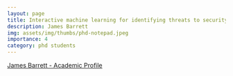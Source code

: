 ```yaml
---
layout: page
title: Interactive machine learning for identifying threats to security and service in large-scale mobile networks
description: James Barrett
img: assets/img/thumbs/phd-notepad.jpeg
importance: 4
category: phd students
---
```


[James Barrett - Academic Profile](https://people.uwe.ac.uk/Person/James6Barrett)
